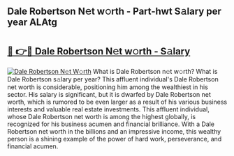 ## Dale Robertson N𝚎t w𝚘rth - Part-hwt S𝚊lary per year ALAtg

# <h2><a href="http://gc0d1px.nevu.top/?p=Dale+Robertson">🔗 👉🔴 Dale Robertson N𝚎t w𝚘rth - S𝚊lary</a></h2>

[![Dale Robertson N𝚎t W𝚘rth](https://i.imgur.com/Oavwk0R.jpeg)](http://gc0d1px.nevu.top/?p=Dale+Robertson)
What is Dale Robertson n𝚎t w𝚘rth? What is Dale Robertson s𝚊lary per year?
This affluent individual's Dale Robertson net worth is considerable, positioning him among the wealthiest in his sector. His salary is significant, but it is dwarfed by Dale Robertson net worth, which is rumored to be even larger as a result of his various business interests and valuable real estate investments. This affluent individual, whose Dale Robertson net worth is among the highest globally, is recognized for his business acumen and financial brilliance. With a Dale Robertson net worth in the billions and an impressive income, this wealthy person is a shining example of the power of hard work, perseverance, and financial acumen.
